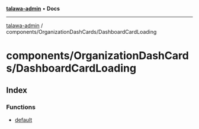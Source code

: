 [**talawa-admin**](../../../README.md) • **Docs**

***

[talawa-admin](../../../modules.md) / components/OrganizationDashCards/DashboardCardLoading

# components/OrganizationDashCards/DashboardCardLoading

## Index

### Functions

- [default](functions/default.md)
